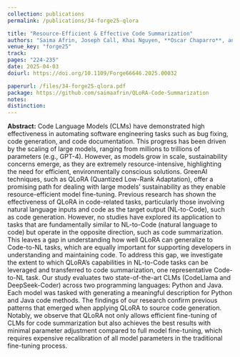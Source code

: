 ```yaml
---
collection: publications
permalink: /publications/34-forge25-qlora

title: "Resource-Efficient & Effective Code Summarization"
authors: "Saima Afrin, Joseph Call, Khai Nguyen, **Oscar Chaparro**, and Antonio Mastropaolo"
venue_key: "forge25"
track: 
pages: "224-235"
date: 2025-04-03
doiurl: https://doi.org/10.1109/Forge66646.2025.00032

paperurl: /files/34-forge25-qlora.pdf
package: https://github.com/saimaafrin/QLoRA-Code-Summarization
notes: 
distinction: 
---
```


**Abstract:** Code Language Models (CLMs) have demonstrated high effectiveness in automating software engineering tasks such as bug fixing, code generation, and code documentation. This progress has been driven by the scaling of large models, ranging from millions to trillions of parameters (e.g., GPT-4). However, as models grow in scale, sustainability concerns emerge, as they are extremely resource-intensive, highlighting the need for efficient, environmentally conscious solutions. GreenAI techniques, such as QLoRA (Quantized Low-Rank Adaptation), offer a promising path for dealing with large models’ sustainability as they enable resource-efficient model fine-tuning. Previous research has shown the effectiveness of QLoRA in code-related tasks, particularly those involving natural language inputs and code as the target output (NL-to-Code), such as code generation. However, no studies have explored its application to tasks that are fundamentally similar to NL-to-Code (natural language to code) but operate in the opposite direction, such as code summarization. This leaves a gap in understanding how well QLoRA can generalize to Code-to-NL tasks, which are equally important for supporting developers in understanding and maintaining code. To address this gap, we investigate the extent to which QLoRA’s capabilities in NL-to-Code tasks can be leveraged and transferred to code summarization, one representative Code-to-NL task. Our study evaluates two state-of-the-art CLMs (CodeLlama and DeepSeek-Coder) across two programming languages: Python and Java. Each model was tasked with generating a meaningful description for Python and Java code methods. The findings of our research confirm previous patterns that emerged when applying QLoRA to source code generation. Notably, we observe that QLoRA not only allows efficient fine-tuning of CLMs for code summarization but also achieves the best results with minimal parameter adjustment compared to full model fine-tuning, which requires expensive recalibration of all model parameters in the traditional fine-tuning process.
